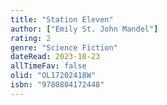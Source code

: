 ```yaml
---
title: "Station Eleven"
author: ["Emily St. John Mandel"]
rating: 2
genre: "Science Fiction"
dateRead: 2023-10-23
allTimeFav: false
olid: "OL17202418W"
isbn: "9780804172448"
---
```

